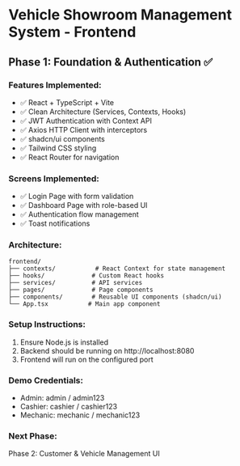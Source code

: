 # Vehicle Showroom Management System - Frontend

## Phase 1: Foundation & Authentication ✅

### Features Implemented:
- ✅ React + TypeScript + Vite
- ✅ Clean Architecture (Services, Contexts, Hooks)
- ✅ JWT Authentication with Context API
- ✅ Axios HTTP Client with interceptors
- ✅ shadcn/ui components
- ✅ Tailwind CSS styling
- ✅ React Router for navigation

### Screens Implemented:
- ✅ Login Page with form validation
- ✅ Dashboard Page with role-based UI
- ✅ Authentication flow management
- ✅ Toast notifications

### Architecture:
```
frontend/
├── contexts/           # React Context for state management
├── hooks/             # Custom React hooks
├── services/          # API services
├── pages/             # Page components
├── components/        # Reusable UI components (shadcn/ui)
└── App.tsx           # Main app component
```

### Setup Instructions:
1. Ensure Node.js is installed
2. Backend should be running on http://localhost:8080
3. Frontend will run on the configured port

### Demo Credentials:
- Admin: admin / admin123
- Cashier: cashier / cashier123
- Mechanic: mechanic / mechanic123

### Next Phase:
Phase 2: Customer & Vehicle Management UI
